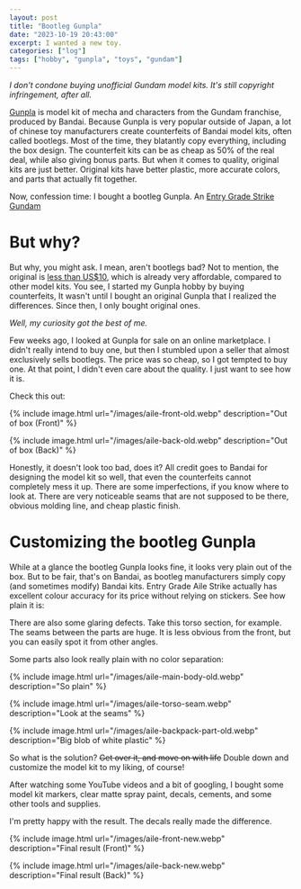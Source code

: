 ```yaml
---
layout: post
title: "Bootleg Gunpla"
date: "2023-10-19 20:43:00"
excerpt: I wanted a new toy.
categories: ["log"]
tags: ["hobby", "gunpla", "toys", "gundam"]
---
```


*I don't condone buying unofficial Gundam model kits. It's still copyright infringement, after all.*

[Gunpla](https://en.wikipedia.org/wiki/Gunpla) is model kit of mecha and characters from the Gundam franchise, produced by Bandai. Because Gunpla is very popular outside of Japan, a lot of chinese toy manufacturers create counterfeits of Bandai model kits, often called bootlegs.
Most of the time, they blatantly copy everything, including the box design. The counterfeit kits can be as cheap as 50% of the real deal, while also giving bonus parts. But when it comes to quality, original kits are just better. Original kits have better plastic, more accurate colors, and parts that actually fit together.

Now, confession time: I bought a bootleg Gunpla. An [Entry Grade Strike Gundam](http://dalong.net/reviews/etc/egx04/egx04.htm)

# But why?

But why, you might ask. I mean, aren't bootlegs bad? Not to mention, the original is [less than US$10](https://www.hlj.com/1-144-scale-entry-grade-strike-gundam-bans62168), which is already very affordable, compared to other model kits. You see, I started my Gunpla hobby by buying counterfeits, It wasn't until I bought an original Gunpla that I realized the differences. Since then, I only bought original ones.

*Well, my curiosity got the best of me.*

Few weeks ago, I looked at Gunpla for sale on an online marketplace. I didn't really intend to buy one, but then I stumbled upon a seller that almost exclusively sells bootlegs. The price was so cheap, so I got tempted to buy one. At that point, I didn't even care about the quality. I just want to see how it is.

Check this out:

{% include image.html url="/images/aile-front-old.webp" description="Out of box (Front)" %}

{% include image.html url="/images/aile-back-old.webp" description="Out of box (Back)" %}

Honestly, it doesn't look too bad, does it? All credit goes to Bandai for designing the model kit so well, that even the counterfeits cannot completely mess it up. There are some imperfections, if you know where to look at.
There are very noticeable seams that are not supposed to be there, obvious molding line, and cheap plastic finish.

# Customizing the bootleg Gunpla

While at a glance the bootleg Gunpla looks fine, it looks very plain out of the box. But to be fair, that's on Bandai, as bootleg manufacturers simply copy (and sometimes modify) Bandai kits.
Entry Grade Aile Strike actually has excellent colour accuracy for its price without relying on stickers. See how plain it is:

There are also some glaring defects. Take this torso section, for example. The seams between the parts are huge. It is less obvious from the front, but you can easily spot it from other angles.

Some parts also look really plain with no color separation:

{% include image.html url="/images/aile-main-body-old.webp" description="So plain" %}

{% include image.html url="/images/aile-torso-seam.webp" description="Look at the seams" %}

{% include image.html url="/images/aile-backpack-part-old.webp" description="Big blob of white plastic" %}

So what is the solution? ~~Get over it, and move on with life~~ Double down and customize the model kit to my liking, of course!

After watching some YouTube videos and a bit of googling, I bought some model kit markers, clear matte spray paint, decals, cements, and some other tools and supplies.

I'm pretty happy with the result. The decals really made the difference.

{% include image.html url="/images/aile-front-new.webp" description="Final result (Front)" %}

{% include image.html url="/images/aile-back-new.webp" description="Final result (Back)" %}
